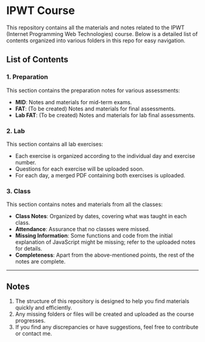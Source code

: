 # IPWT Course

This repository contains all the materials and notes related to the IPWT (Internet Programming Web Technologies) course. Below is a detailed list of contents organized into various folders in this repo for easy navigation.

## List of Contents

### 1. Preparation
This section contains the preparation notes for various assessments:
- **MID**: Notes and materials for mid-term exams.
- **FAT**: (To be created) Notes and materials for final assessments.
- **Lab FAT**: (To be created) Notes and materials for lab final assessments.

### 2. Lab
This section contains all lab exercises:
- Each exercise is organized according to the individual day and exercise number.
- Questions for each exercise will be uploaded soon.
- For each day, a merged PDF containing both exercises is uploaded.

### 3. Class
This section contains notes and materials from all the classes:
- **Class Notes**: Organized by dates, covering what was taught in each class.
- **Attendance**: Assurance that no classes were missed.
- **Missing Information**: Some functions and code from the initial explanation of JavaScript might be missing; refer to the uploaded notes for details.
- **Completeness**: Apart from the above-mentioned points, the rest of the notes are complete.

---

## Notes
1. The structure of this repository is designed to help you find materials quickly and efficiently.
2. Any missing folders or files will be created and uploaded as the course progresses.
3. If you find any discrepancies or have suggestions, feel free to contribute or contact me.

